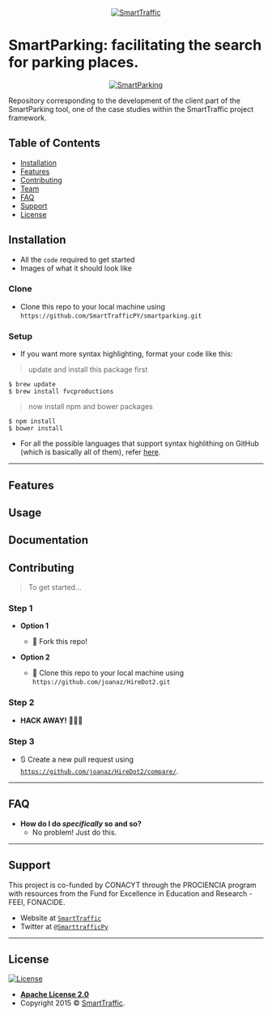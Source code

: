 <p align="center">
    <a href="http://smarttraffic.com.py"><img src="https://github.com/SmartTrafficPY/smartparking/blob/master/header-smartTraffic.png"        title="SmartTraffic" alt="SmartTraffic"></a>
</p>

# SmartParking: facilitating the search for parking places.

<p align="center">
  <a href="https://www.smarttraffic.com.py/SmartParking/"><img src="https://github.com/SmartTrafficPY/smartparking/blob/master/Smartparking.png" title="SmartParking" alt="SmartParking"></a>
</p>

Repository corresponding to the development of the client part of the SmartParking tool, one of the case studies within the SmartTraffic project framework.

## Table of Contents

- [Installation](#installation)
- [Features](#features)
- [Contributing](#contributing)
- [Team](#team)
- [FAQ](#faq)
- [Support](#support)
- [License](#license)

## Installation

- All the `code` required to get started
- Images of what it should look like

### Clone

- Clone this repo to your local machine using `https://github.com/SmartTrafficPY/smartparking.git`

### Setup

- If you want more syntax highlighting, format your code like this:

> update and install this package first

```shell
$ brew update
$ brew install fvcproductions
```

> now install npm and bower packages


```shell
$ npm install
$ bower install
```

- For all the possible languages that support syntax highlithing on GitHub (which is basically all of them), refer <a href="https://github.com/github/linguist/blob/master/lib/linguist/languages.yml" target="_blank">here</a>.

---


## Features
## Usage
## Documentation

## Contributing

> To get started...

### Step 1

- **Option 1**
    - 🍴 Fork this repo!

- **Option 2**
    - 👯 Clone this repo to your local machine using `https://github.com/joanaz/HireDot2.git`

### Step 2

- **HACK AWAY!** 🔨🔨🔨

### Step 3

- 🔃 Create a new pull request using <a href="https://github.com/joanaz/HireDot2/compare/" target="_blank">`https://github.com/joanaz/HireDot2/compare/`</a>.

---

## FAQ

- **How do I do *specifically* so and so?**
    - No problem! Just do this.

---

## Support

This project is co-funded by CONACYT through the PROCIENCIA program with resources from the Fund for Excellence in Education and Research - FEEI, FONACIDE.

- Website at <a href="http://smarttraffic.com.py" target="_blank">`SmartTraffic`</a>
- Twitter at <a href="https://twitter.com/SmarttrafficPy" target="_blank">`@SmarttrafficPy`</a>

---

## License

[![License](http://img.shields.io/:license-mit-blue.svg?style=flat-square)](http://badges.mit-license.org)

- **[Apache License 2.0](https://github.com/SmartTrafficPY/smartparking/blob/master/LICENSE)**
- Copyright 2015 © <a href="http://smarttraffic.com.py" target="_blank">SmartTraffic</a>.
